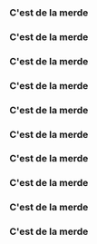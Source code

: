 ### C'est de la merde
### C'est de la merde
### C'est de la merde
### C'est de la merde
### C'est de la merde
### C'est de la merde
### C'est de la merde
### C'est de la merde
### C'est de la merde
### C'est de la merde
